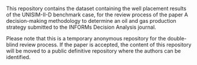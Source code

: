 This repository contains the dataset containing the well placement results of the UNISIM-II-D benchmark case, for the review process of the paper A decision-making methodology to determine an oil and gas production strategy submitted to the INFORMs Decision Analysis journal. 

Please note that this is a temporary anonymous repository for the double-blind review process. If the paper is accepted, the content of this repository will be moved to a public definitive repository where the authors can be identified.
